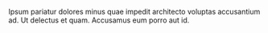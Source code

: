 Ipsum pariatur dolores minus quae impedit architecto voluptas accusantium ad. Ut delectus et quam. Accusamus eum porro aut id.